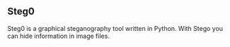 ## Steg0
Steg0 is a graphical steganography tool written in Python. With Stego you can hide information in image files.

